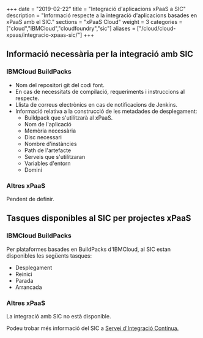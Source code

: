 +++
date        = "2019-02-22"
title       = "Integració d'aplicacions xPaaS a SIC"
description = "Informació respecte a la integració d'aplicacions basades en xPaaS amb el SIC."
sections    = "xPaaS Cloud"
weight      = 3
categories  = ["cloud","IBMCloud","cloudfoundry","sic"]
aliases     = ["/cloud/cloud-xpaas/integracio-xpaas-sic/"]
+++

## Informació necessària per la integració amb SIC

### IBMCloud BuildPacks

- Nom del repositori git del codi font.
- En cas de necessitats de compilació, requeriments i instruccions al respecte.
- Llista de correus electrònics en cas de notificacions de Jenkins.
- Informació relativa a la construcció de les metadades de desplegament:
  - Buildpack que s'utilitzarà al xPaaS.
  - Nom de l'aplicació
  - Memòria necessària
  - Disc necessari
  - Nombre d'instàncies
  - Path de l'artefacte
  - Serveis que s'utilitzaran
  - Variables d'entorn
  - Domini

### Altres xPaaS

Pendent de definir.

## Tasques disponibles al SIC per projectes xPaaS

### IBMCloud BuildPacks

Per plataformes basades en BuildPacks d'IBMCloud, al SIC estan disponibles les següents tasques:

- Desplegament
- Reinici
- Parada
- Arrancada

### Altres xPaaS

La integració amb SIC no està disponible.

Podeu trobar més informació del SIC a [Servei d'Integració Contínua.](https://canigo.ctti.gencat.cat/sic/)